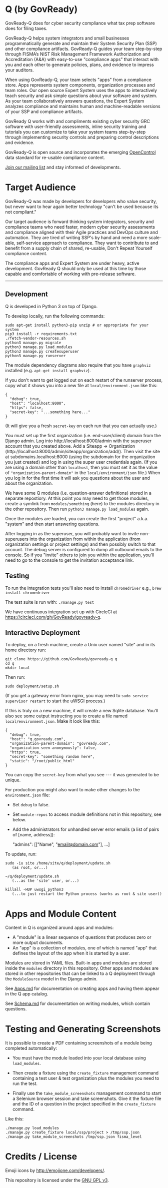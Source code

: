 # Q (by GovReady)

GovReady-Q does for cyber security compliance what tax prep software does for filing taxes.

GovReady-Q helps system integrators and small businesses programmatically generate and maintain their System Security Plan (SSP) and other compliance artifacts. GovReady-Q guides your team step-by-step through FISMA’s NIST Risk Management Framework Authorization and Accreditation (A&A) with easy-to-use "compliance apps" that interact with you and each other to generate policies, plans, and evidence to impress your auditors.

When using GovReady-Q, your team selects "apps" from a compliance store. Apps represents system components, organization processes and team roles. Our open source Expert System uses the apps to interactively teach security and ask simple questions about your software and system. As your team collaboratively answers questions, the Expert System analyzes compliance and maintains human and machine-readable versions of your SSP and compliance artifacts.

GovReady Q works with and compliments existing cyber security GRC software with user-friendly assessments, inline security training and tutorials you can customize to take your system teams step-by-step through implementing security controls and preparing control descriptions and evidence.

GovReady-Q is open source and incorporates the emerging [OpenControl](http://open-control.org) data standard for re-usable compliance content.

[Join our mailing list](http://eepurl.com/cN7oJL) and stay informed of developments.

# Target Audience
GovReady-Q was made by developers for developers who value security, but never want to hear again better technology "can't be used because its not compliant."

Our target audience is forward thinking system integrators, security and compliance teams who need faster, modern cyber security assessments and compliance aligned with their Agile practices and DevOps culture and automation. They are tired of writing SSP's by hand and need a more scale-able, self-service approach to compliance. They want to contribute to and benefit from a supply chain of shared, re-usable, Don't Repeat Yourself compliance content.  

The compliance apps and Expert System are under heavy, active development. GovReady Q should only be used at this time by those capable and comfortable of working with pre-release software.

---

## Development

Q is developed in Python 3 on top of Django.

To develop locally, run the following commands:

	sudo apt-get install python3-pip unzip # or appropriate for your system
	pip3 install -r requirements.txt
	./fetch-vendor-resources.sh
	python3 manage.py migrate
	python3 manage.py load_modules
	python3 manage.py createsuperuser
	python3 manage.py runserver

The module dependency diagrams also require that you have `graphviz` installed (e.g. `apt-get install graphviz`).

If you don't want to get logged out on each restart of the runserver process, copy what it shows you into a new file at `local/environment.json` like this:

    {
      "debug": true,
      "host": "localhost:8000",
      "https": false,
      "secret-key": "...something here..."
    }
    
(It will give you a fresh `secret-key` on each run that you can actually use.)

You must set up the first organization (i.e. end-user/client) domain from the Django admin. Log into http://localhost:8000/admin with the superuser account that you created above. Add a Siteapp -> Organization (http://localhost:8000/admin/siteapp/organization/add/). Then visit the site at subdomains.localhost:8000 (using the subdomain for the organization you just created) and log in using the super user credentials again. (If you are using a domain other than `localhost`, then you must set it as the value of `"organization-parent-domain"` in the `local/environment/json` file.) When you log in for the first time it will ask you questions about the user and about the organization.

We have some Q modules (i.e. question-answer definitions) stored in a separate repostiory. At this point you may need to get those modules, create a symlink from `modules/something` (here) to the modules directory in the other repository. Then run `python3 manage.py load_modules` again.

Once the modules are loaded, you can create the first "project" a.k.a. "system" and then start answering questions.

After logging in as the superuser, you will probably want to invite non-superusers into the organization from within the application (from organization settings or project settings) and then possibly switch to that account. The debug server is configured to dump all outbound emails to the console. So if you "invite" others to join you within the application, you'll need to go to the console to get the invitation acceptance link.

## Testing

To run the integration tests you'll also need to install `chromedriver` e.g., `brew install chromedriver`

The test suite is run with: `./manage.py test`

We have continuous integration set up with CircleCI at https://circleci.com/gh/GovReady/govready-q.

## Interactive Deployment

To deploy, on a fresh machine, create a Unix user named "site" and in its home directory run:

	git clone https://github.com/GovReady/govready-q q
	cd q
	mkdir local

Then run:

	sudo deployment/setup.sh

(If you get a gateway error from nginx, you may need to `sudo service supervisor restart` to start the uWSGI process.)

If this is truly on a new machine, it will create a new Sqlite database. You'll also see some output instructing you to create a file named `local/environment.json`. Make it look like this:

	{
	  "debug": true,
	  "host": "q.govready.com",
	  "organization-parent-domain": "govready.com",
	  "organization-seen-anonymously": false,
	  "https": true,
	  "secret-key": "something random here",
	  "static": "/root/public_html"
	}

You can copy the `secret-key` from what you see --- it was generated to be unique.

For production you might also want to make other changes to the `environment.json` file:

* Set `debug` to false.
* Set `module-repos` to access module definitions not in this repository, see below.
* Add the administrators for unhandled server error emails (a list of pairs of [name, address]):

	"admins": [["Name", "email@domain.com"], ...]

To update, run:

	sudo -iu site /home/site/q/deployment/update.sh
	   (as root, or...)

	~/q/deployment/update.sh
	   (...as the 'site' user, or...)

	killall -HUP uwsgi_python3
	   (...to just restart the Python process (works as root & site user))

# Apps and Module Content

Content in Q is organized around apps and modules:

* A "module" is a linear sequence of questions that produces zero or more output documents.
* An "app" is a collection of modules, one of which is named "app" that defines the layout of the app when it is started by a user.

Modules are stored in YAML files. Built-in apps and modules are stored inside the `modules` directory in this repository. Other apps and modules are stored in other repositories that can be linked to a Q deployment through the `ModuleSource` model in the Django admin.

See [Apps.md](Apps.md) for documentation on creating apps and having them appear in the Q app catalog.

See [Schema.md](Schema.md) for documentation on writing modules, which contain questions.

# Testing and Generating Screenshots

It is possible to create a PDF containing screenshots of a module being completed automatically:

* You must have the module loaded into your local database using `load_modules`.

* Then create a fixture using the `create_fixture` management command containing a test user & test organization plus the modules you need to run the test.

* Finally use the `take_module_screenshots` management command to start a Selenium browser session and take screenshots. Give it the fixture file and the ID of a question in the project specified in the `create_fixture` command.

Like this:

	./manage.py load_modules
	./manage.py create_fixture local/ssp/project > /tmp/ssp.json
	./manage.py take_module_screenshots /tmp/ssp.json fisma_level


# Credits / License

Emoji icons by http://emojione.com/developers/.

This repository is licensed under the [GNU GPL v3](LICENSE.md).
